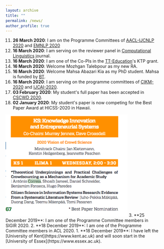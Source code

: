 ```yaml
---
layout: archive
title: ""
permalink: /news/
author_profile: true
---
```

11. **26 March 2020**: I am on the Programme Committees of [AACL-IJCNLP 2020](http://aacl2020.org/) and [EMNLP 2020](https://2020.emnlp.org/)
10. **16 March 2020**: I am serving on the reviewer panel in [Computational Linguistics](https://www.mitpressjournals.org/loi/coli) journal.
9. **16 March 2020**: I am one of the Co-PIs in the [TT-Education](https://www.tteducation.co.uk/primary/about-us/)'s KTP grant.
8. **16 March 2020**: Welcome Mozhgan Talebpour as my new RA.
7. **16 March 2020**: Welcome Mahsa Abazari Kia as my PhD student. Mahsa is funded by [BT](https://www.bt.com/).
6. **16 March 2020**: I am serving on the programme committees of [CIKM-2020](https://cikm2020.org/) and [IJCAI-2020](https://ijcai20.org/).
5. **03 February 2020**: My student's full paper has been accepted in [CSCWD 2020](http://114.116.212.33/index.html).
4. **02 January 2020**: My student's paper is now competing for the Best Paper Award at HICSS-2020 in Hawaii.
<img src="/images/HICSS_BP.png" width="400">
3. **25 December 2019**: I am one of the Programme Committee members in SIGIR 2020.
2. **18 December 2019**: I am one of the Programme Committee members in ACL 2020.
1. **18 December 2019**: I have left the [University of Kent](https://www.kent.ac.uk) and will soon start in the [University of Essex](https://www.essex.ac.uk).
